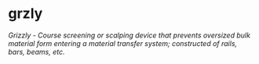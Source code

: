 # grzly

*Grizzly - Course screening or scalping device that prevents oversized bulk material form entering a material transfer system; constructed of rails, bars, beams, etc.*
